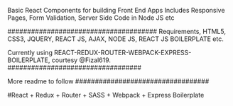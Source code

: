 Basic React Components for building Front End Apps
Includes Responsive Pages, Form Validation, Server Side Code in Node JS etc

######################################
Requirements, HTML5, CSS3, JQUERY, REACT JS, AJAX, NODE JS, REACT JS BOILERPLATE etc.

Currently using REACT-REDUX-ROUTER-WEBPACK-EXPRESS-BOILERPLATE, courtesy @Fizal619. ##################################

More readme to follow ##################################

#React + Redux + Router + SASS + Webpack + Express Boilerplate

<!-- Built with **browserHistory** in mind, it has a node server running on port 3000 with a wildcard (*) route to direct any incoming request to index.html. 

If you want to define your own `/api` for use in your app, make sure to `use` the controller above the wildcard to adhere to the rule of priority in routing. -->

<!-- ##Installation 

1. Fork or clone this repo as needed.
2. `npm install` 
3. `npm run dev` for the development server
4. _(Optional) For best performance run `npm run build` prior to deploying._

##Directory Structure

```
.
├── css
│   ├── main.css
│   └── main.css.map
├── package.json
├── public
│   ├── bundle.js
│   ├── bundle.js.map
│   ├── css
│   │   ├── style.css
│   │   └── style.css.map
│   └── index.html
├── README.md
├── server.js
├── src
│   ├── actions
│   │   └── index.js
│   ├── css
│   │   └── style.css
│   ├── index.jsx
│   ├── reducers
│   │   └── index.js
│   ├── Screen1.jsx
│   ├── Screen2.jsx
│   ├── Screen3.jsx
│   ├── ScreenStuff.jsx
│   └── ScreenTitle.jsx
├── webpack.config.js
└── yarn.lock

```

* Compiled js AND css is piped from the `src/` folder to the `public/` folder next to our predefined index.html(not auto generated yet). 
* `src/` holds the react components, make sure everything is relevant to index.js. 
* `src/css` is where you can put the *.css files to be compiled to main.css. I believe multiple css files get compiled to one css file for efficiency.


##TODO

* Gotta make this deployment ready with a few scripts; most likely specifically for Heroku. 
 -->